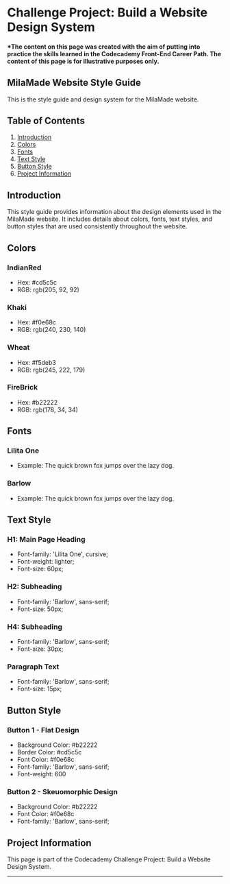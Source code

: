 # Challenge Project: Build a Website Design System

#### *The content on this page was created with the aim of putting into practice the skills learned in the Codecademy Front-End Career Path. The content of this page is for illustrative purposes only.

## MilaMade Website Style Guide

This is the style guide and design system for the MilaMade website.

## Table of Contents

1. [Introduction](#introduction)
2. [Colors](#colors)
3. [Fonts](#fonts)
4. [Text Style](#text-style)
5. [Button Style](#button-style)
6. [Project Information](#project-information)

## Introduction

This style guide provides information about the design elements used in the MilaMade website. It includes details about colors, fonts, text styles, and button styles that are used consistently throughout the website.

## Colors

### IndianRed
- Hex: #cd5c5c
- RGB: rgb(205, 92, 92)

### Khaki
- Hex: #f0e68c
- RGB: rgb(240, 230, 140)

### Wheat
- Hex: #f5deb3
- RGB: rgb(245, 222, 179)

### FireBrick
- Hex: #b22222
- RGB: rgb(178, 34, 34)

## Fonts

### Lilita One
- Example: The quick brown fox jumps over the lazy dog.

### Barlow
- Example: The quick brown fox jumps over the lazy dog.

## Text Style

### H1: Main Page Heading
- Font-family: 'Lilita One', cursive;
- Font-weight: lighter;
- Font-size: 60px;

### H2: Subheading
- Font-family: 'Barlow', sans-serif;
- Font-size: 50px;

### H4: Subheading
- Font-family: 'Barlow', sans-serif;
- Font-size: 30px;

### Paragraph Text
- Font-family: 'Barlow', sans-serif;
- Font-size: 15px;

## Button Style

### Button 1 - Flat Design
- Background Color: #b22222
- Border Color: #cd5c5c
- Font Color: #f0e68c
- Font-family: 'Barlow', sans-serif;
- Font-weight: 600

### Button 2 - Skeuomorphic Design
- Background Color: #b22222
- Font Color: #f0e68c
- Font-family: 'Barlow', sans-serif;

## Project Information

This page is part of the Codecademy Challenge Project: Build a Website Design System.

---
